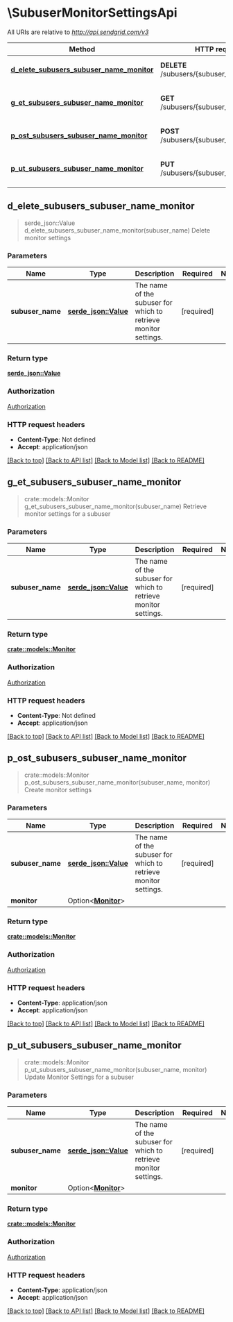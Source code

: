 # \SubuserMonitorSettingsApi

All URIs are relative to *http://api.sendgrid.com/v3*

Method | HTTP request | Description
------------- | ------------- | -------------
[**d_elete_subusers_subuser_name_monitor**](SubuserMonitorSettingsApi.md#d_elete_subusers_subuser_name_monitor) | **DELETE** /subusers/{subuser_name}/monitor | Delete monitor settings
[**g_et_subusers_subuser_name_monitor**](SubuserMonitorSettingsApi.md#g_et_subusers_subuser_name_monitor) | **GET** /subusers/{subuser_name}/monitor | Retrieve monitor settings for a subuser
[**p_ost_subusers_subuser_name_monitor**](SubuserMonitorSettingsApi.md#p_ost_subusers_subuser_name_monitor) | **POST** /subusers/{subuser_name}/monitor | Create monitor settings
[**p_ut_subusers_subuser_name_monitor**](SubuserMonitorSettingsApi.md#p_ut_subusers_subuser_name_monitor) | **PUT** /subusers/{subuser_name}/monitor | Update Monitor Settings for a subuser



## d_elete_subusers_subuser_name_monitor

> serde_json::Value d_elete_subusers_subuser_name_monitor(subuser_name)
Delete monitor settings

### Parameters


Name | Type | Description  | Required | Notes
------------- | ------------- | ------------- | ------------- | -------------
**subuser_name** | [**serde_json::Value**](.md) | The name of the subuser for which to retrieve monitor settings. | [required] |

### Return type

[**serde_json::Value**](serde_json::Value.md)

### Authorization

[Authorization](../README.md#Authorization)

### HTTP request headers

- **Content-Type**: Not defined
- **Accept**: application/json

[[Back to top]](#) [[Back to API list]](../README.md#documentation-for-api-endpoints) [[Back to Model list]](../README.md#documentation-for-models) [[Back to README]](../README.md)


## g_et_subusers_subuser_name_monitor

> crate::models::Monitor g_et_subusers_subuser_name_monitor(subuser_name)
Retrieve monitor settings for a subuser

### Parameters


Name | Type | Description  | Required | Notes
------------- | ------------- | ------------- | ------------- | -------------
**subuser_name** | [**serde_json::Value**](.md) | The name of the subuser for which to retrieve monitor settings. | [required] |

### Return type

[**crate::models::Monitor**](monitor.md)

### Authorization

[Authorization](../README.md#Authorization)

### HTTP request headers

- **Content-Type**: Not defined
- **Accept**: application/json

[[Back to top]](#) [[Back to API list]](../README.md#documentation-for-api-endpoints) [[Back to Model list]](../README.md#documentation-for-models) [[Back to README]](../README.md)


## p_ost_subusers_subuser_name_monitor

> crate::models::Monitor p_ost_subusers_subuser_name_monitor(subuser_name, monitor)
Create monitor settings

### Parameters


Name | Type | Description  | Required | Notes
------------- | ------------- | ------------- | ------------- | -------------
**subuser_name** | [**serde_json::Value**](.md) | The name of the subuser for which to retrieve monitor settings. | [required] |
**monitor** | Option<[**Monitor**](Monitor.md)> |  |  |

### Return type

[**crate::models::Monitor**](monitor.md)

### Authorization

[Authorization](../README.md#Authorization)

### HTTP request headers

- **Content-Type**: application/json
- **Accept**: application/json

[[Back to top]](#) [[Back to API list]](../README.md#documentation-for-api-endpoints) [[Back to Model list]](../README.md#documentation-for-models) [[Back to README]](../README.md)


## p_ut_subusers_subuser_name_monitor

> crate::models::Monitor p_ut_subusers_subuser_name_monitor(subuser_name, monitor)
Update Monitor Settings for a subuser

### Parameters


Name | Type | Description  | Required | Notes
------------- | ------------- | ------------- | ------------- | -------------
**subuser_name** | [**serde_json::Value**](.md) | The name of the subuser for which to retrieve monitor settings. | [required] |
**monitor** | Option<[**Monitor**](Monitor.md)> |  |  |

### Return type

[**crate::models::Monitor**](monitor.md)

### Authorization

[Authorization](../README.md#Authorization)

### HTTP request headers

- **Content-Type**: application/json
- **Accept**: application/json

[[Back to top]](#) [[Back to API list]](../README.md#documentation-for-api-endpoints) [[Back to Model list]](../README.md#documentation-for-models) [[Back to README]](../README.md)

